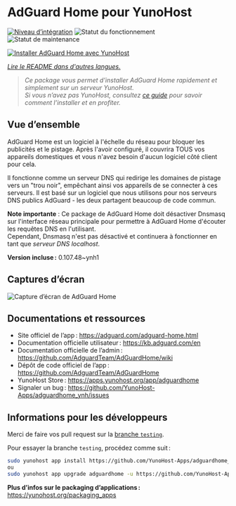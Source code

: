 <!--
Nota bene : ce README est automatiquement généré par <https://github.com/YunoHost/apps/tree/master/tools/readme_generator>
Il NE doit PAS être modifié à la main.
-->

# AdGuard Home pour YunoHost

[![Niveau d’intégration](https://dash.yunohost.org/integration/adguardhome.svg)](https://dash.yunohost.org/appci/app/adguardhome) ![Statut du fonctionnement](https://ci-apps.yunohost.org/ci/badges/adguardhome.status.svg) ![Statut de maintenance](https://ci-apps.yunohost.org/ci/badges/adguardhome.maintain.svg)

[![Installer AdGuard Home avec YunoHost](https://install-app.yunohost.org/install-with-yunohost.svg)](https://install-app.yunohost.org/?app=adguardhome)

*[Lire le README dans d'autres langues.](./ALL_README.md)*

> *Ce package vous permet d’installer AdGuard Home rapidement et simplement sur un serveur YunoHost.*  
> *Si vous n’avez pas YunoHost, consultez [ce guide](https://yunohost.org/install) pour savoir comment l’installer et en profiter.*

## Vue d’ensemble

AdGuard Home est un logiciel à l'échelle du réseau pour bloquer les publicités et le pistage. Après l'avoir configuré, il couvrira TOUS vos appareils domestiques et vous n'avez besoin d'aucun logiciel côté client pour cela.

Il fonctionne comme un serveur DNS qui redirige les domaines de pistage vers un "trou noir", empêchant ainsi vos appareils de se connecter à ces serveurs. Il est basé sur un logiciel que nous utilisons pour nos serveurs DNS publics AdGuard - les deux partagent beaucoup de code commun.

**Note importante** : Ce package de AdGuard Home doit désactiver Dnsmasq sur l'interface réseau principale pour permettre à AdGuard Home d'écouter les requêtes DNS en l'utilisant.  
Cependant, Dnsmasq n'est pas désactivé et continuera à fonctionner en tant que *serveur DNS localhost*.


**Version incluse :** 0.107.48~ynh1

## Captures d’écran

![Capture d’écran de AdGuard Home](./doc/screenshots/demo.gif)

## Documentations et ressources

- Site officiel de l’app : <https://adguard.com/adguard-home.html>
- Documentation officielle utilisateur : <https://kb.adguard.com/en>
- Documentation officielle de l’admin : <https://github.com/AdguardTeam/AdGuardHome/wiki>
- Dépôt de code officiel de l’app : <https://github.com/AdguardTeam/AdGuardHome>
- YunoHost Store : <https://apps.yunohost.org/app/adguardhome>
- Signaler un bug : <https://github.com/YunoHost-Apps/adguardhome_ynh/issues>

## Informations pour les développeurs

Merci de faire vos pull request sur la [branche `testing`](https://github.com/YunoHost-Apps/adguardhome_ynh/tree/testing).

Pour essayer la branche `testing`, procédez comme suit :

```bash
sudo yunohost app install https://github.com/YunoHost-Apps/adguardhome_ynh/tree/testing --debug
ou
sudo yunohost app upgrade adguardhome -u https://github.com/YunoHost-Apps/adguardhome_ynh/tree/testing --debug
```

**Plus d’infos sur le packaging d’applications :** <https://yunohost.org/packaging_apps>
